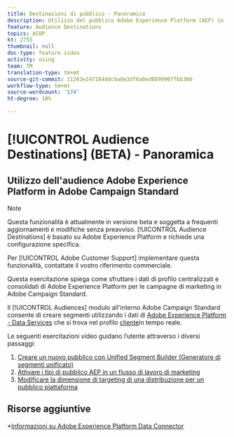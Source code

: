 ```yaml
---
title: Destinazioni di pubblico - Panoramica
description: Utilizzo del pubblico Adobe Experience Platform (AEP) in  Adobe Campaign Standard (ACS)
feature: Audience Destinations
topics: ACOP
kt: 2755
thumbnail: null
doc-type: feature video
activity: using
team: TM
translation-type: tm+mt
source-git-commit: 11263e247184ddc6a8e3df6a8ed0899907fbb366
workflow-type: tm+mt
source-wordcount: '174'
ht-degree: 10%

---
```



# [!UICONTROL Audience Destinations] (BETA) - Panoramica

## Utilizzo dell&#39;audience Adobe Experience Platform in  Adobe Campaign Standard

>[!NOTE]
>
>Questa funzionalità è attualmente in versione beta e soggetta a frequenti aggiornamenti e modifiche senza preavviso. [!UICONTROL Audience Destinations] è basato su Adobe Experience Platform e richiede una configurazione specifica.
>
>Per [!UICONTROL Adobe Customer Support] implementare questa funzionalità, contattate il vostro riferimento commerciale.


Questa esercitazione spiega come sfruttare i dati di profilo centralizzati e consolidati di Adobe Experience Platform per le campagne di marketing in  Adobe Campaign Standard.

Il [!UICONTROL Audiences] modulo all&#39;interno  Adobe Campaign Standard consente di creare segmenti utilizzando i dati di [Adobe Experience Platform - Data Services](https://www.adobe.io/apis/experienceplatform/home/services.html) che si trova nel profilo [cliente](https://docs.adobe.com/content/help/en/platform-learn/tutorials/profiles/understanding-the-real-time-customer-profile.html)in tempo reale.

Le seguenti esercitazioni video guidano l’utente attraverso i diversi passaggi:

1. [Creare un nuovo pubblico con Unified Segment Builder (Generatore di segmenti unificato)](/help/profiles-and-audiences/audience-destinations/creating-audiences-using-segment-builder.md)
2. [Attivare i tipi di pubblico AEP in un flusso di lavoro di marketing](/help/profiles-and-audiences/audience-destinations/activating-aep-audiences.md)
3. [Modificare la dimensione di targeting di una distribuzione per un pubblico piattaforma](/help/profiles-and-audiences/audience-destinations/changing-targeting-dimension.md)

## Risorse aggiuntive

*[Informazioni su Adobe Experience Platform Data Connector](/help/administrating/adobe-experience-platform-data-connector/understanding-the-adobe-experience-platform-data-connector.md)

